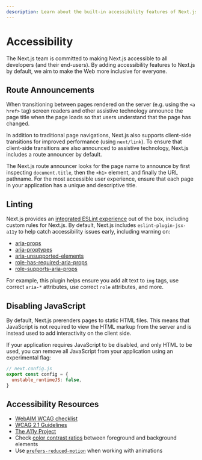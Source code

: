 ```yaml
---
description: Learn about the built-in accessibility features of Next.js.
---
```


# Accessibility

The Next.js team is committed to making Next.js accessible to all developers (and their end-users). By adding accessibility features to Next.js by default, we aim to make the Web more inclusive for everyone.

## Route Announcements

When transitioning between pages rendered on the server (e.g. using the `<a href>` tag) screen readers and other assistive technology announce the page title when the page loads so that users understand that the page has changed.

In addition to traditional page navigations, Next.js also supports client-side transitions for improved performance (using `next/link`). To ensure that client-side transitions are also announced to assistive technology, Next.js includes a route announcer by default.

The Next.js route announcer looks for the page name to announce by first inspecting `document.title`, then the `<h1>` element, and finally the URL pathname. For the most accessible user experience, ensure that each page in your application has a unique and descriptive title.

## Linting

Next.js provides an [integrated ESLint experience](/docs/basic-features/eslint.md) out of the box, including custom rules for Next.js. By default, Next.js includes `eslint-plugin-jsx-a11y` to help catch accessibility issues early, including warning on:

- [aria-props](https://github.com/jsx-eslint/eslint-plugin-jsx-a11y/blob/HEAD/docs/rules/aria-props.md?rgh-link-date=2021-06-04T02%3A10%3A36Z)
- [aria-proptypes](https://github.com/jsx-eslint/eslint-plugin-jsx-a11y/blob/HEAD/docs/rules/aria-proptypes.md?rgh-link-date=2021-06-04T02%3A10%3A36Z)
- [aria-unsupported-elements](https://github.com/jsx-eslint/eslint-plugin-jsx-a11y/blob/HEAD/docs/rules/aria-unsupported-elements.md?rgh-link-date=2021-06-04T02%3A10%3A36Z)
- [role-has-required-aria-props](https://github.com/jsx-eslint/eslint-plugin-jsx-a11y/blob/HEAD/docs/rules/role-has-required-aria-props.md?rgh-link-date=2021-06-04T02%3A10%3A36Z)
- [role-supports-aria-props](https://github.com/jsx-eslint/eslint-plugin-jsx-a11y/blob/HEAD/docs/rules/role-supports-aria-props.md?rgh-link-date=2021-06-04T02%3A10%3A36Z)

For example, this plugin helps ensure you add alt text to `img` tags, use correct `aria-*` attributes, use correct `role` attributes, and more.

## Disabling JavaScript

By default, Next.js prerenders pages to static HTML files. This means that JavaScript is not required to view the HTML markup from the server and is instead used to add interactivity on the client side.

If your application requires JavaScript to be disabled, and only HTML to be used, you can remove all JavaScript from your application using an experimental flag:

```js
// next.config.js
export const config = {
  unstable_runtimeJS: false,
}
```

## Accessibility Resources

- [WebAIM WCAG checklist](https://webaim.org/standards/wcag/checklist)
- [WCAG 2.1 Guidelines](https://www.w3.org/TR/WCAG21/)
- [The A11y Project](https://www.a11yproject.com/)
- Check [color contrast ratios](https://developer.mozilla.org/en-US/docs/Web/Accessibility/Understanding_WCAG/Perceivable/Color_contrast) between foreground and background elements
- Use [`prefers-reduced-motion`](https://web.dev/prefers-reduced-motion/) when working with animations